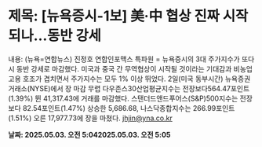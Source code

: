 # **제목: [뉴욕증시-1보] 美·中 협상 진짜 시작되나…동반 강세**

  내용: (뉴욕=연합뉴스) 진정호 연합인포맥스 특파원 = 뉴욕증시의 3대 주가지수가 또다시 동반 강세로 마감했다.    미국과 중국 간 무역협상이 시작될 것이라는 기대감과 비농업 고용 호조가 겹치면서 주가지수는 모두 1% 이상 뛰었다.    2일(미국 동부시간) 뉴욕증권거래소(NYSE)에서 장 마감 무렵 다우존스30산업평균지수는 전장보다564.47포인트(1.39%) 뛴 41,317.43에 거래를 마감했다.    스탠더드앤드푸어스(S&P)500지수는 전장보다 82.54포인트(1.47%) 상승한 5,686.68, 나스닥종합지수는 266.99포인트(1.51%) 오른 17,977.73에 장을 마쳤다.    jhjin@yna.co.kr

  **날짜: 2025.05.03. 오전 5:042025.05.03. 오전 5:05**